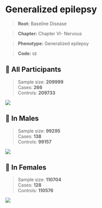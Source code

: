 # Generalized epilepsy

> **Root:** Baseline Disease  

> **Chapter:** Chapter VI- Nervous  

> **Phenotype:** Generalized epilepsy  

> **Code:** `GE`

## 🧪 All Participants  
> Sample size: **209999**  
> Cases: **266**  
> Controls: **209733**
<img src="/Disease/Figures/ALL/Incidence/GE.png"/>
<CsvTable src="/Disease/Data/ALL/Incidence/COX_GE.csv" label="🔍 View full results" />

## 👨 In Males  
> Sample size: **99295**  
> Cases: **138**  
> Controls: **99157**
<img src="/Disease/Figures/Male/Incidence/GE.png"/>
<CsvTable src="/Disease/Data/Male/Incidence/COX_GE.csv" label="🔍 View full results" />

## 👩 In Females  
> Sample size: **110704**  
> Cases: **128**  
> Controls: **110576**
<img src="/Disease/Figures/Female/Incidence/GE.png"/>
<CsvTable src="/Disease/Data/Female/Incidence/COX_GE.csv" label="🔍 View full results" />
